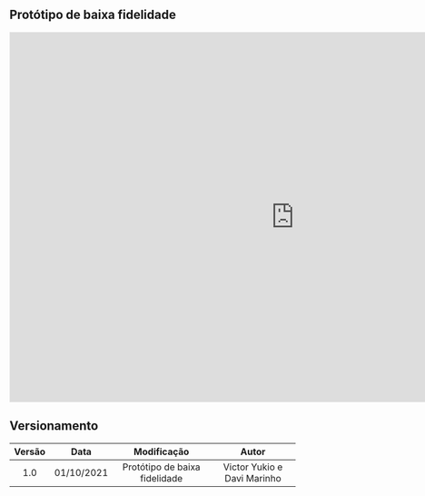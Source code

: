 ## Protótipo de baixa fidelidade

<iframe style="border: 1px solid rgba(0, 0, 0, 0.1);" width="1000" height="650" src="https://www.figma.com/embed?embed_host=share&url=https%3A%2F%2Fwww.figma.com%2Fproto%2FNAISc9GIKohEGfEPbaJxSx%2Fprototipo-papel%3Fnode-id%3D1%253A56%26starting-point-node-id%3D1%253A56" allowfullscreen></iframe>

## Versionamento

| Versão | Data| Modificação|Autor|
| :--: | :--: | :--: | :--:|
| 1.0 | 01/10/2021 | Protótipo de baixa fidelidade | Victor Yukio e Davi Marinho |
